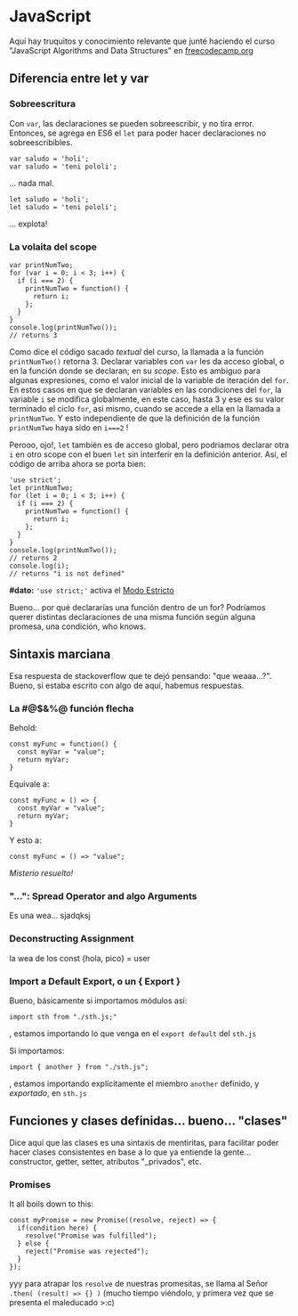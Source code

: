 # JavaScript 

Aquí hay truquitos y conocimiento relevante que junté haciendo el curso "JavaScript Algorithms and Data Structures" en [freecodecamp.org](https://www.freecodecamp.org/learn)

## Diferencia entre let y var

### Sobreescritura 

Con `var`, las declaraciones se pueden sobreescribir, y no tira error. Entonces, se agrega en ES6 el `let` para poder hacer declaraciones no sobreescribibles.
```
var saludo = 'holi';
var saludo = 'teni pololi';
```
... nada mal.
```
let saludo = 'holi';
let saludo = 'teni pololi';
```
... explota!

### La volaita del scope

```
var printNumTwo;
for (var i = 0; i < 3; i++) {
  if (i === 2) {
    printNumTwo = function() {
      return i;
    };
  }
}
console.log(printNumTwo());
// returns 3
```
Como dice el código sacado _textual_ del curso, la llamada a la función `printNumTwo()` retorna 3. Declarar variables con `var` les da acceso global, o en la función donde se declaran; en su _scope_. Esto es ambiguo para algunas expresiones, como el valor inicial de la variable de iteración del `for`. En estos casos en que se declaran variables en las condiciones del `for`, la variable `i` se modifica globalmente, en este caso, hasta 3 y ese es su valor terminado el ciclo `for`, asi mismo, cuando se accede a ella en la llamada a `printNumTwo`. Y esto independiente de que la definición de la función `printNumTwo` haya sido en `i===2` ! 

Perooo, ojo!, `let` también es de acceso global, pero podriamos declarar otra `i` en otro scope con el buen `let` sin interferir en la definición anterior. Así, el código de arriba ahora se porta bien:
```
'use strict';
let printNumTwo;
for (let i = 0; i < 3; i++) {
  if (i === 2) {
    printNumTwo = function() {
      return i;
    };
  }
}
console.log(printNumTwo());
// returns 2
console.log(i);
// returns "i is not defined"
```

**\#dato:** `'use strict;'` activa el [Modo Estricto](https://developer.mozilla.org/es/docs/Web/JavaScript/Referencia/Modo_estricto) 

Bueno... por qué declararías una función dentro de un for? Podríamos querer distintas declaraciones de una misma función según alguna promesa, una condición, who knows.

## Sintaxis marciana 

Esa respuesta de stackoverflow que te dejó pensando: "que weaaa...?". Bueno, si estaba escrito con algo de aquí, habemus respuestas.

### La #@$&%@ función flecha

Behold:
```
const myFunc = function() {
  const myVar = "value";
  return myVar;
}

```
Equivale a:
```
const myFunc = () => {
  const myVar = "value";
  return myVar;
}

```
Y esto a:
```
const myFunc = () => "value";

```
_Misterio resuelto!_

### "...": Spread Operator and algo Arguments

Es una wea... sjadqksj

### Deconstructing Assignment

la wea de los const {hola, pico} = user

### Import a Default Export, o un { Export }

Bueno, básicamente si importamos módulos así:

```
import sth from "./sth.js;"
```

, estamos importando lo que venga en el `export default` del `sth.js` 

Si importamos:

```
import { another } from "./sth.js";

```

, estamos importando explícitamente el miembro `another` definido, y _exportado_, en `sth.js` 

## Funciones y clases definidas... bueno... "clases"

Dice aquí que las clases es una sintaxis de mentiritas, para facilitar poder hacer clases consistentes en base a lo que ya entiende la gente... constructor, getter, setter, atributos "_privados", etc.

### Promises

It all boils down to this:

```
const myPromise = new Promise((resolve, reject) => {
  if(condition here) {
    resolve("Promise was fulfilled");
  } else {
    reject("Promise was rejected");
  }
});

```

yyy para atrapar los `resolve` de nuestras promesitas, se llama al Señor `.then( (result) => {} )` (mucho tiempo viéndolo, y primera vez que se presenta el maleducado >:c)